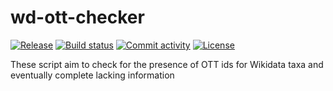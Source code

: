 # wd-ott-checker

[![Release](https://img.shields.io/github/v/release/digital-botanical-gardens-initiative/wd-ott-checker)](https://img.shields.io/github/v/release/digital-botanical-gardens-initiative/wd-ott-checker)
[![Build status](https://img.shields.io/github/actions/workflow/status/digital-botanical-gardens-initiative/wd-ott-checker/main.yml?branch=main)](https://github.com/digital-botanical-gardens-initiative/wd-ott-checker/actions/workflows/main.yml?query=branch%3Amain)
[![Commit activity](https://img.shields.io/github/commit-activity/m/digital-botanical-gardens-initiative/wd-ott-checker)](https://img.shields.io/github/commit-activity/m/digital-botanical-gardens-initiative/wd-ott-checker)
[![License](https://img.shields.io/github/license/digital-botanical-gardens-initiative/wd-ott-checker)](https://img.shields.io/github/license/digital-botanical-gardens-initiative/wd-ott-checker)

These script aim to check for the presence of OTT ids for Wikidata taxa and eventually complete lacking information
